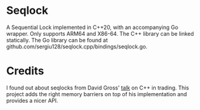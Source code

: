# Seqlock

A Sequential Lock implemented in C++20, with an accompanying Go wrapper. Only supports ARM64 and X86-64. The C++ library can be linked statically. The Go library can be found at github.com/sergiu128/seqlock.cpp/bindings/seqlock.go.

# Credits

I found out about seqlocks from David Gross' [talk](https://www.youtube.com/watch?v=8uAW5FQtcvE) on C++ in trading. This project adds the right memory barriers on top of his implementation and provides a nicer API.
